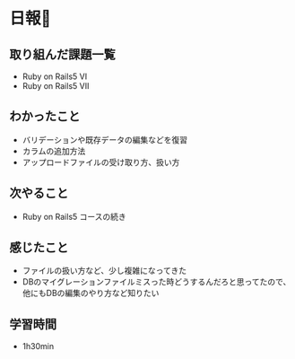 # 日報🐶

## 取り組んだ課題一覧

* Ruby on Rails5 VI
* Ruby on Rails5 VII

## わかったこと

* バリデーションや既存データの編集などを復習
* カラムの追加方法
* アップロードファイルの受け取り方、扱い方

## 次やること

* Ruby on Rails5 コースの続き

## 感じたこと

* ファイルの扱い方など、少し複雑になってきた
* DBのマイグレーションファイルミスった時どうするんだろと思ってたので、他にもDBの編集のやり方など知りたい

## 学習時間

* 1h30min
